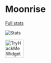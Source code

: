 # Moonrise
[Full stats](https://github.com/PetitPotiron/PetitPotiron/blob/main/stats.md)

![Stats](https://github-readme-stats.vercel.app/api?username=PetitPotiron&show_icons=true&theme=midnight-purple)

<a href="https://tryhackme.com/p/PetitPotiron"><img src="http://tryhackme-badges.s3.amazonaws.com/PetitPotiron.png" alt="TryHackMe Widget" height="58px"></a>

